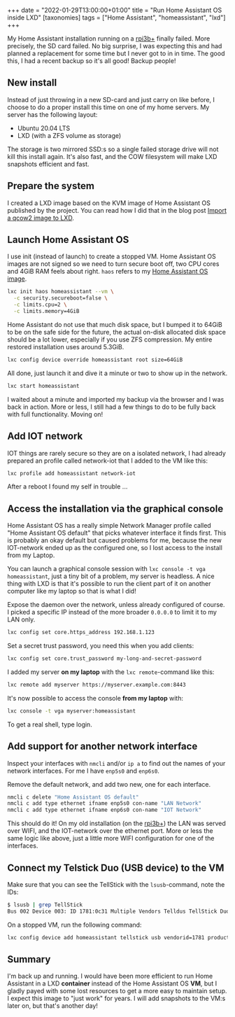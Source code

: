 +++
date = "2022-01-29T13:00:00+01:00"
title = "Run Home Assistant OS inside LXD"
[taxonomies]
tags = ["Home Assistant", "homeassistant", "lxd"]
+++

My Home Assistant installation running on a [rpi3b+](https://www.raspberrypi.com/products/raspberry-pi-3-model-b-plus/) finally failed. More precisely, the SD card failed. No big surprise, I was expecting this and had planned a replacement for some time but I never got to in in time. The good this, I had a recent backup so it's all good! Backup people!

## New install

Instead of just throwing in a new SD-card and just carry on like before, I choose to do a proper install this time on one of my home servers. My server has the following layout:

* Ubuntu 20.04 LTS
* LXD (with a ZFS volume as storage)

The storage is two mirrored SSD:s so a single failed storage drive will not kill this install again. It's also fast, and the COW filesystem will make LXD snapshots efficient and fast.

## Prepare the system

I created a LXD image based on the KVM image of Home Assistant OS published by the project. You can read how I did that in the blog post [Import a qcow2 image to LXD](/post/2022/import-qcow2-to-lxd/).

## Launch Home Assistant OS

I use init (instead of launch) to create a stopped VM. Home Assistant OS images are not signed so we need to turn secure boot off, two CPU cores and 4GiB RAM feels about right. `haos` refers to my [Home Assistant OS image](/post/2022/import-qcow2-to-lxd/).

```sh
lxc init haos homeassistant --vm \
  -c security.secureboot=false \
  -c limits.cpu=2 \
  -c limits.memory=4GiB
```

Home Assistant do not use that much disk space, but I bumped it to 64GiB to be on the safe side for the future, the actual on-disk allocated disk space should be a lot lower, especially if you use ZFS compression. My entire restored installation uses around 5.3GiB.

```sh
lxc config device override homeassistant root size=64GiB
```

All done, just launch it and dive it a minute or two to show up in the network.

```sh
lxc start homeassistant
```

I waited about a minute and imported my backup via the browser and I was back in action. More or less, I still had a few things to do to be fully back with full functionality. Moving on!

## Add IOT network

IOT things are rarely secure so they are on a isolated network, I had already prepared an profile called network-iot that I added to the VM like this:

```sh
lxc profile add homeassistant network-iot
```

After a reboot I found my self in trouble ...

## Access the installation via the graphical console

Home Assistant OS has a really simple Network Manager profile called "Home Assistant OS default" that picks whatever interface it finds first. This is probably an okay default but caused problems for me, because the new IOT-network ended up as the configured one, so I lost access to the install from my Laptop.

You can launch a graphical console session with `lxc console -t vga homeassistant`, just a tiny bit of a problem, my server is headless. A nice thing with LXD is that it's possible to run the client part of it on another computer like my laptop so that is what I did!

Expose the daemon over the network, unless already configured of course. I picked a specific IP instead of the more broader `0.0.0.0` to limit it to my LAN only.

```sh
lxc config set core.https_address 192.168.1.123
```

Set a secret trust password, you need this when you add clients:

```sh
lxc config set core.trust_password my-long-and-secret-password
```

I added my server **on my laptop** with the `lxc remote`-command like this:

```sh
lxc remote add myserver https://myserver.example.com:8443
```

It's now possible to access the console **from my laptop** with:

```sh
lxc console -t vga myserver:homeassistant
```

To get a real shell, type login.

## Add support for another network interface

Inspect your interfaces with `nmcli` and/or `ip a` to find out the names of your network interfaces. For me I have `enp5s0` and `enp6s0`.

Remove the default network, and add two new, one for each interface.

```sh
nmcli c delete "Home Assistant OS default"
nmcli c add type ethernet ifname enp5s0 con-name "LAN Network"
nmcli c add type ethernet ifname enp6s0 con-name "IOT Network"
```

This should do it! On my old installation (on the [rpi3b+](https://www.raspberrypi.com/products/raspberry-pi-3-model-b-plus/)) the LAN was served over WIFI, and the IOT-network over the ethernet port. More or less the same logic like above, just a little more WIFI configuration for one of the interfaces.

## Connect my Telstick Duo (USB device) to the VM

Make sure that you can see the TellStick with the `lsusb`-command, note the IDs:

```sh
$ lsusb | grep TellStick
Bus 002 Device 003: ID 1781:0c31 Multiple Vendors Telldus TellStick Duo
```

On a stopped VM, run the following command:

```sh
lxc config device add homeassistant tellstick usb vendorid=1781 productid=0c31
```

## Summary

I'm back up and running. I would have been more efficient to run Home Assistant in a LXD **container** instead of the Home Assistant OS **VM**, but I gladly payed with some lost resources to get a more easy to maintain setup. I expect this image to "just work" for years. I will add snapshots to the VM:s later on, but that's another day!

